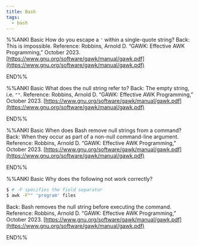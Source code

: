 ```yaml
---
title: Bash
tags:
  - bash
---
```


%%ANKI
Basic
How do you escape a `'` within a single-quote string?
Back: This is impossible.
Reference: Robbins, Arnold D. “GAWK: Effective AWK Programming,” October 2023. [https://www.gnu.org/software/gawk/manual/gawk.pdf](https://www.gnu.org/software/gawk/manual/gawk.pdf)
<!--ID: 1706816752230-->
END%%

%%ANKI
Basic
What does the null string refer to?
Back: The empty string, i.e. `""`.
Reference: Robbins, Arnold D. “GAWK: Effective AWK Programming,” October 2023. [https://www.gnu.org/software/gawk/manual/gawk.pdf](https://www.gnu.org/software/gawk/manual/gawk.pdf)
<!--ID: 1706816752237-->
END%%

%%ANKI
Basic
When does Bash remove null strings from a command?
Back: When they occur as part of a non-null command-line argument.
Reference: Robbins, Arnold D. “GAWK: Effective AWK Programming,” October 2023. [https://www.gnu.org/software/gawk/manual/gawk.pdf](https://www.gnu.org/software/gawk/manual/gawk.pdf)
<!--ID: 1706816752241-->
END%%

%%ANKI
Basic
Why does the following not work correctly?
```bash
$ # -F specifies the field separator
$ awk -F"" 'program' files
```
Back: Bash removes the null string before executing the command.
Reference: Robbins, Arnold D. “GAWK: Effective AWK Programming,” October 2023. [https://www.gnu.org/software/gawk/manual/gawk.pdf](https://www.gnu.org/software/gawk/manual/gawk.pdf)
<!--ID: 1706816764555-->
END%%